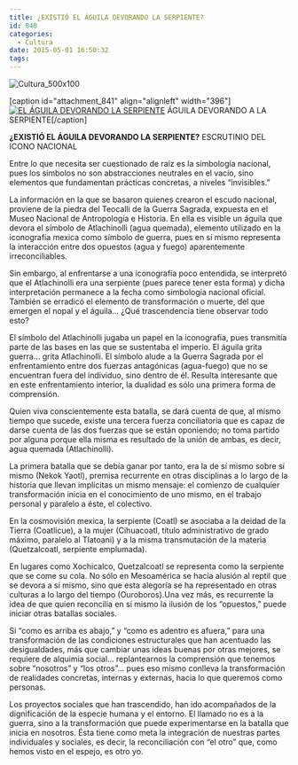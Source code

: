 ```yaml
---
title: ¿EXISTIÓ EL ÁGUILA DEVORANDO LA SERPIENTE?
id: 840
categories:
  - Cultura
date: 2015-05-01 16:50:32
tags:
---
```


![Cultura_500x100](http://www.laredsemanario.com/wp-content/uploads/2015/04/Cultura_500x100.png)

[caption id="attachment_841" align="alignleft" width="396"][![EL ÁGUILA DEVORANDO LA SERPIENTE](http://www.laredsemanario.com/wp-content/uploads/2015/05/aguila_num03.jpg)](http://www.laredsemanario.com/wp-content/uploads/2015/05/aguila_num03.jpg) ÁGUILA DEVORANDO A LA SERPIENTE[/caption]

**¿EXISTIÓ EL ÁGUILA DEVORANDO LA SERPIENTE?**
ESCRUTINIO DEL ICONO NACIONAL

Entre lo que necesita ser cuestionado de raíz es la simbología nacional, pues los símbolos no son abstracciones neutrales en el vacío, sino elementos que fundamentan prácticas concretas, a niveles “invisibles.”

La información en la que se basaron quienes crearon el escudo nacional, proviene de la piedra del Teocalli de la Guerra Sagrada, expuesta en el Museo Nacional de Antropología e Historia. En ella es visible un águila que devora el símbolo de Atlachinolli (agua quemada), elemento utilizado en la iconografía mexica como símbolo de guerra, pues en sí mismo representa la interacción entre dos opuestos (agua y fuego) aparentemente irreconciliables.

Sin embargo, al enfrentarse a una iconografía poco entendida, se interpretó que el Atlachinolli era una serpiente (pues parece tener esta forma) y dicha interpretación permanece a la fecha como simbología nacional oficial. También se erradicó el elemento de transformación o muerte, del que emergen el nopal y el águila… ¿Qué trascendencia tiene observar todo esto?

El símbolo del Atlachinolli jugaba un papel en la iconografía, pues transmitía parte de las bases en las que se sustentaba el imperio. El águila grita guerra… grita Atlachinolli. El símbolo alude a la Guerra Sagrada por el enfrentamiento entre dos fuerzas antagónicas (agua-fuego) que no se encuentran fuera del individuo, sino dentro de él. Resulta interesante que en este enfrentamiento interior, la dualidad es sólo una primera forma de comprensión.

Quien viva conscientemente esta batalla, se dará cuenta de que, al mismo tiempo que sucede, existe una tercera fuerza conciliatoria que es capaz de darse cuenta de las dos fuerzas que se están oponiendo; no toma partido por alguna porque ella misma es resultado de la unión de ambas, es decir, agua quemada (Atlachinolli).

La primera batalla que se debía ganar por tanto, era la de sí mismo sobre sí mismo (Nekok Yaotl), premisa recurrente en otras disciplinas a lo largo de la historia que llevan implícitas un mismo mensaje: el comienzo de cualquier transformación inicia en el conocimiento de uno mismo, en el trabajo personal y paralelo a éste, el colectivo.

En la cosmovisión mexica, la serpiente (Coatl) se asociaba a la deidad de la Tierra (Coatlicue), a la mujer (Cihuacoatl, título administrativo de grado máximo, paralelo al Tlatoani) y a la misma transmutación de la materia (Quetzalcoatl, serpiente emplumada).

En lugares como Xochicalco, Quetzalcoatl se representa como la serpiente que se come su cola. No sólo en Mesoamérica se hacía alusión al reptil que se devora a sí mismo, sino que esta alegoría se ha representado en otras culturas a lo largo del tiempo (Ouroboros).Una vez más, es recurrente la idea de que quien reconcilia en sí mismo la ilusión de los “opuestos,” puede iniciar otras batallas sociales.

Si “como es arriba es abajo,” y “como es adentro es afuera,” para una transformación de las condiciones estructurales que han acentuado las desigualdades, más que cambiar unas ideas buenas por otras mejores, se requiere de alquimia social… replantearnos la comprensión que tenemos sobre “nosotros” y “los otros”… pues eso mismo conlleva la transformación de realidades concretas, internas y externas, hacia lo que queremos como personas.

Los proyectos sociales que han trascendido, han ido acompañados de la dignificación de la especie humana y el entorno. El llamado no es a la guerra, sino a la transformación que puede experimentarse en la batalla que inicia en nosotros. Ésta tiene como meta la integración de nuestras partes individuales y sociales, es decir, la reconciliación con “el otro” que, como hemos visto en el espejo, es otro yo.